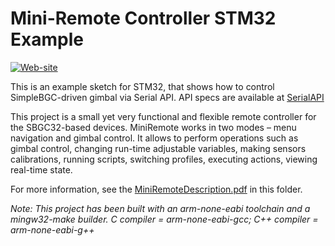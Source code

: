 Mini-Remote Controller STM32 Example
====================================
[![Web-site](https://www.basecamelectronics.com/img/logo.basecam.onwhite.png)](https://www.basecamelectronics.com)

This is an example sketch for STM32, that shows how to control
SimpleBGC-driven gimbal via Serial API. API specs are available at
[SerialAPI](http://www.basecamelectronics.com/serialapi/)

This project is a small yet very functional and flexible remote controller for the SBGC32-based devices.
MiniRemote works in two modes – menu navigation and gimbal control. It allows to perform 
operations such as gimbal control, changing run-time adjustable variables, making sensors 
calibrations, running scripts, switching profiles, executing actions, viewing real-time state.

For more information, see the [MiniRemoteDescription.pdf](MiniRemoteDescription.pdf) in this folder.

*Note: This project has been built with an arm-none-eabi toolchain and a mingw32-make builder.*
*C compiler = arm-none-eabi-gcc; C++ compiler = arm-none-eabi-g++*
